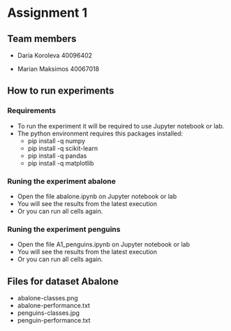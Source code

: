# Assignment 1
  

## Team members
- Daria Koroleva 40096402

- Marian Maksimos 40067018


## How to run experiments


### Requirements
 - To run the experiment it will be required to use Jupyter notebook or lab.
 - The python environment requires this packages installed:
	 - pip install -q numpy 
	 - pip install -q scikit-learn
	 - pip install -q pandas
	 - pip install -q matplotlib 
	 
###  Runing the experiment abalone
 -  Open the file abalone.ipynb on Jupyter notebook or lab
 -  You will see the results from the latest execution 
 -  Or you can run all cells again.

###  Runing the experiment penguins
 -  Open the file A1_penguins.ipynb on Jupyter notebook or lab
 -  You will see the results from the latest execution 
 -  Or you can run all cells again.


## Files for dataset Abalone

 - abalone-classes.png
 - abalone-performance.txt
 - penguins-classes.jpg
 - penguin-performance.txt

 
